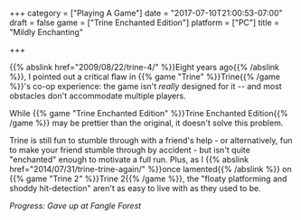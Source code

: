+++
category = ["Playing A Game"]
date = "2017-07-10T21:00:53-07:00"
draft = false
game = ["Trine Enchanted Edition"]
platform = ["PC"]
title = "Mildly Enchanting"

+++

{{% abslink href="2009/08/22/trine-4/" %}}Eight years ago{{% /abslink %}}, I pointed out a critical flaw in {{% game "Trine" %}}Trine{{% /game %}}'s co-op experience: the game isn't <i>really</i> designed for it -- and most obstacles don't accommodate multiple players.

While {{% game "Trine Enchanted Edition" %}}Trine Enchanted Edition{{% /game %}} may be prettier than the original, it doesn't solve this problem.

Trine is still fun to stumble through with a friend's help - or alternatively, fun to make your friend stumble through by accident - but isn't quite "enchanted" enough to motivate a full run.  Plus, as I {{% abslink href="2014/07/31/trine-trine-again/" %}}once lamented{{% /abslink %}} on {{% game "Trine 2" %}}Trine 2{{% /game %}}, the "floaty platforming and shoddy hit-detection" aren't as easy to live with as they used to be.

<i>Progress: Gave up at Fangle Forest</i>

